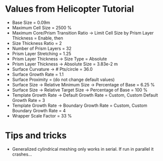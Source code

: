 
# Values from Helicopter Tutorial
- Base Size = 0.09m
- Maximum Cell Size = 2500 %
- Maximum Core/Prism Transition Ratio -> Limit Cell Size by Prism Layer Thickness = Enable, then
- Size Thickness Ratio = 2
- Number of Prism Layers = 32
- Prism Layer Stretching = 1.25
- Prism Layer Thickness -> Size Type = Absolute
- Prism Layer Thickness -> Absolute Size = 3.83e-2 m
- Surface Curvature -> # Pts/circle = 36.0
- Surface Growth Rate = 1.1
- Surface Proximity = (do not change default values)
- Surface Size -> Relative Minimum Size -> Percentage of Base = 6.25 %
- Surface Size -> Relative Target Size -> Percentage of Base = 100 %
- Template Growth Rate -> Default Growth Rate = Custom, Custom Default Growth Rate = 3
- Template Growth Rate -> Boundary Growth Rate = Custom, Custom Boundary Growth Rate = 4
- Wrapper Scale Factor = 33 %

# Tips and tricks

- Generalized cylindrical meshing only works in serial. If run in parallel it crashes...